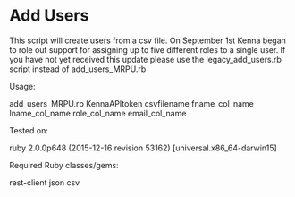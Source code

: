 # Add Users

This script will create users from a csv file. On September 1st Kenna began to role out support for assigning up to five different roles to a single user. If you have not yet received this update please use the legacy_add_users.rb script instead of add_users_MRPU.rb

Usage:

add_users_MRPU.rb KennaAPItoken csvfilename fname_col_name lname_col_name role_col_name email_col_name

Tested on:

ruby 2.0.0p648 (2015-12-16 revision 53162) [universal.x86_64-darwin15]

Required Ruby classes/gems:

rest-client
json
csv
